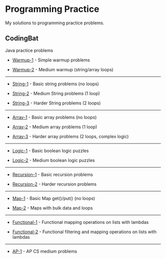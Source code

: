 # Programming Practice

My solutions to programming practice problems.

## CodingBat

Java practice problems

- [Warmup-1](https://github.com/liampuk/code-practice/codingbat/warmup-1) - Simple warmup problems

- [Warmup-2](https://github.com/liampuk/code-practice/codingbat/warmup-2) - Medium warmup (string/array loops)

***

- [String-1](https://github.com/liampuk/code-practice/codingbat/string-1) - Basic string problems (no loops)

- [String-2](https://github.com/liampuk/code-practice/codingbat/string-2) - Medium String problems (1 loop)

- [String-3](https://github.com/liampuk/code-practice/codingbat/string-3) - Harder String problems (2 loops)

***

- [Array-1](https://github.com/liampuk/code-practice/codingbat/array-1) - Basic array problems (no loops)

- [Array-2](https://github.com/liampuk/code-practice/codingbat/array-2) - Medium array problems (1 loop)

- [Array-3](https://github.com/liampuk/code-practice/codingbat/array-3) - Harder array problems (2 loops, complex logic)

***

- [Logic-1](https://github.com/liampuk/code-practice/codingbat/logic-1) - Basic boolean logic puzzles

- [Logic-2](https://github.com/liampuk/code-practice/codingbat/logic-2) - Medium boolean logic puzzles

***

- [Recursion-1](https://github.com/liampuk/code-practice/codingbat/recursion-1) - Basic recursion problems

- [Recursion-2](https://github.com/liampuk/code-practice/codingbat/recursion-2) - Harder recursion problems

***

- [Map-1](https://github.com/liampuk/code-practice/codingbat/map-1) - Basic Map get()/put() (no loops)

- [Map-2](https://github.com/liampuk/code-practice/codingbat/map-2) - Maps with bulk data and loops

***

- [Functional-1](https://github.com/liampuk/code-practice/codingbat/functional-1) - Functional mapping operations on lists with lambdas

- [Functional-2](https://github.com/liampuk/code-practice/codingbat/functional-2) - Functional filtering and mapping operations on lists with lambdas

***

- [AP-1](https://github.com/liampuk/code-practice/codingbat/ap-1) - AP CS medium problems